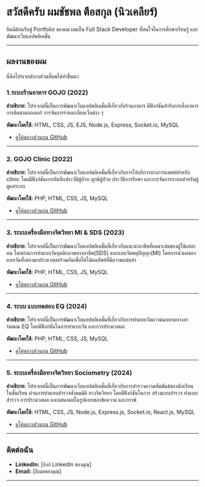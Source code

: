 # สวัสดีครับ ผมชัชพล ตือสกุล (นิวเคลียร์)

ยินดีต้อนรับสู่ Portfolio ของผม 
ผมเป็น Full Stack Developer ที่สนใจในการศึกษาเรียนรู้ และพัฒนาเว็บแอปพลิเคชั่น 

---

## ผลงานของผม

นี่คือโปรเจกต์บางส่วนที่ผมได้ทำขึ้นมา:

### 1.ระบบร้านอาหาร GOJO (2022)
**คำอธิบาย:** โปรเจกต์นี้เป็นการพัฒนาเว็บแอปพลิเคชั่นที่เกี่ยวกับร้านอาหาร มีฟังก์ชันสำรับการสั่งอาหาร การติดตามออเดอร์ การจัดการรายละเอียดเว็บต่าง ๆ

**พัฒนาโดยใช้:** HTML, CSS, JS, EJS, Node.js, Express, Socket.io, MySQL
* [ดูโค้ดบางส่วนบน GitHub](https://github.com/Senbei07/restaurant)

---

### 2. GOJO Clinic (2022)
**คำอธิบาย:** โปรเจกต์นี้เป็นการพัฒนาเว็บแอปพลิเคชั่นที่เกี่ยวกับการให้บริการทางการแพทย์สำหรับ clinic โดยมีฟังก์ชันการบันทึกประวัติผู้ป่วย ญาติผู้ป่วย ประวัติการรักษา และการจัดการระบบสำหรับผู้ดูแลระบบ

**พัฒนาโดยใช้:** PHP, HTML, CSS, JS, MySQL 
* [ดูโค้ดบางส่วนบน GitHub](https://github.com/Senbei07/clinic)

---

### 3. ระบบเครื่องมือทางจิตวิทยา MI & SDS (2023) 
**คำอธิบาย:** โปรเจกต์นี้เป็นการพัฒนาเว็บแอปพลิเคชั่นที่เกี่ยวกับแนะนำอาชีพที่เหมาะสมของผู้ใช้แต่ละคน โดยผ่านการทำแบบวัดบุคลิกภาพทางอาชีพ(SDS) และแบบวัดพหุปัญญา(MI) โดยการนำผลของแบบวัดทั้งสองมาประมวลผลร่วมกันเพื่อให้ได้ผลลัพท์ที่มีความแม่นยำ

**พัฒนาโดยใช้:** PHP, HTML, CSS, JS, MySQL
* [ดูโค้ดบางส่วนบน GitHub](https://github.com/Senbei07/SDS_MI)

---

### 4. ระบบ แบบทดสอบ EQ  (2024) 
**คำอธิบาย:** โปรเจกต์นี้เป็นการพัฒนาเว็บแอปพลิเคชั่นที่เกี่ยวกับการทำแบบวัดความฉบลาดทางอารมณณ EQ โดยมีฟังก์ชันในการทำแบบวัด และการประมวลผล

**พัฒนาโดยใช้:**  PHP, HTML, CSS, JS, MySQL 
* [ดูโค้ดบางส่วนบน GitHub](https://github.com/Senbei07/EQ)

---

### 5. ระบบเครื่องมือทางจิตวิทยา Sociometry (2024) 
**คำอธิบาย:** โปรเจกต์นี้เป็นการพัฒนาเว็บแอปพลิเคชั่นที่เกี่ยวกับการสำรวจความสัมพันธ์ของนักเรียนในชั้นเรียน ผ่านการทำแบบสำรวจสังคมมิติ ทางจิตวิทยา โดยมีฟังก์ชันในการ สร้างแบบสำรวจ ทำแบบสำรวจ การประมวลผล และแสดงผลในรูปแบบของข้อความ และกราฟ

**พัฒนาโดยใช้:** HTML, CSS, JS, Node.js, Express.js, Socket.io, React.js, MySQL
* [ดูโค้ดบางส่วนบน GitHub](https://github.com/Senbei07/Sociometry_project)

---

## ติดต่อฉัน

* **LinkedIn:** [ลิงก์ LinkedIn ของคุณ]
* **Email:** [อีเมลของคุณ]

---
